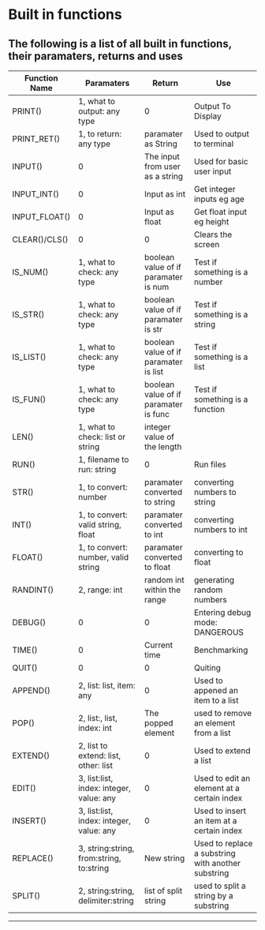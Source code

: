 # Built in functions

**The following is a list of all built in functions, their paramaters, returns and uses**
--------------------------------------------------------------------------------------
| **Function Name** | **Paramaters**               | **Return**      | **Use**            |
|-------------------|------------------------------|-----------------|--------------------|
| PRINT()           | 1, what to output: any type  |     0           |  Output To Display |
| PRINT_RET()       | 1, to return: any type       | paramater as String |  Used to output to terminal
| INPUT() | 0 | The input from user as a string | Used for basic user input |     
| INPUT_INT() | 0 | Input as int| Get integer inputs eg age |
| INPUT_FLOAT() | 0 | Input as float | Get float input eg height |
| CLEAR()/CLS() | 0 | 0 | Clears the screen |
| IS_NUM() | 1, what to check: any type | boolean value of if paramater is num | Test if something is a number|
| IS_STR() | 1, what to check: any type | boolean value of if paramater is str | Test if something is a string|
| IS_LIST() | 1, what to check: any type | boolean value of if paramater is list | Test if something is a list|
| IS_FUN() | 1, what to check: any type | boolean value of if paramater is func | Test if something is a function|
| LEN() | 1, what to check: list or string | integer value of the length |
| RUN() | 1, filename to run: string | 0 | Run files |
| STR() | 1, to convert: number | paramater converted to string | converting numbers to string|
| INT() | 1, to convert: valid string, float | paramater converted to int | converting numbers to int|
| FLOAT() | 1, to convert: number, valid string | paramater converted to float | converting to float |
| RANDINT() | 2, range: int | random int within the range | generating random numbers |
| DEBUG() | 0 | 0 | Entering debug mode: DANGEROUS |
| TIME() | 0 | Current time | Benchmarking |
| QUIT() | 0 | 0 | Quiting | 
| APPEND() | 2, list: list, item: any | 0 | Used to appened an item to a list |
| POP() | 2, list:,  list, index: int | The popped element | used to remove an element from a list |
| EXTEND() | 2, list to extend: list, other: list | 0 | Used to extend a list |
| EDIT() | 3, list:list, index: integer, value: any | 0 | Used to edit an element at a certain index |
| INSERT() | 3, list:list, index: integer, value: any | 0 | Used to insert an item at a certain index |
| REPLACE() | 3, string:string, from:string, to:string | New string | Used to replace a substring with another substring |
| SPLIT() | 2, string:string, delimiter:string | list of split string | used to split a string by a substring |
--------------------------------------------------------------------------------------

